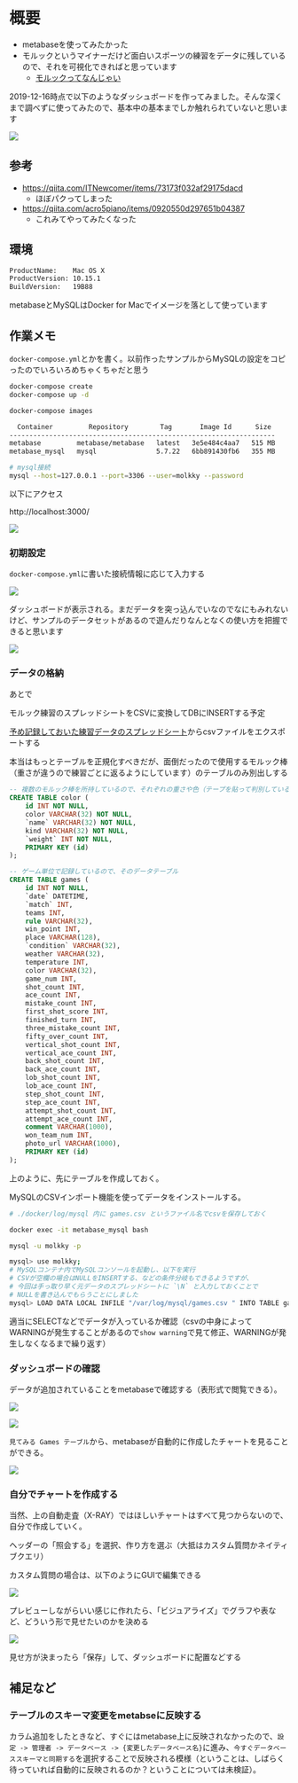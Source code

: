 # 概要

- metabaseを使ってみたかった
- モルックというマイナーだけど面白いスポーツの練習をデータに残しているので、それを可視化できればと思っています
  - [モルックってなんじゃい](https://molkky.jp/molkky/)

2019-12-16時点で以下のようなダッシュボードを作ってみました。そんな深くまで調べずに使ってみたので、基本中の基本までしか触れられていないと思います

![](https://i.imgur.com/Vnb8KPD.jpg)

## 参考

- https://qiita.com/ITNewcomer/items/73173f032af29175dacd
  - ほぼパクってしまった
- https://qiita.com/acro5piano/items/0920550d297651b04387
  - これみてやってみたくなった

## 環境

```sh
ProductName:    Mac OS X
ProductVersion: 10.15.1
BuildVersion:   19B88
```

metabaseとMySQLはDocker for Macでイメージを落として使っています

## 作業メモ

`docker-compose.yml`とかを書く。以前作ったサンプルからMySQLの設定をコピったのでいろいろめちゃくちゃだと思う

```sh
docker-compose create
docker-compose up -d

docker-compose images

  Container         Repository        Tag       Image Id      Size 
-------------------------------------------------------------------
metabase         metabase/metabase   latest   3e5e484c4aa7   515 MB
metabase_mysql   mysql               5.7.22   6bb891430fb6   355 MB

# mysql接続
mysql --host=127.0.0.1 --port=3306 --user=molkky --password
```

以下にアクセス

http://localhost:3000/

![](https://i.imgur.com/Mdw7IhP.jpg)

### 初期設定

`docker-compose.yml`に書いた接続情報に応じて入力する

![](https://i.imgur.com/TUXNMLY.jpg)

ダッシュボードが表示される。まだデータを突っ込んでいなのでなにもみれないけど、サンプルのデータセットがあるので遊んだりなんとなくの使い方を把握できると思います

![](https://i.imgur.com/vusIMp0.jpg)

### データの格納

あとで

モルック練習のスプレッドシートをCSVに変換してDBにINSERTする予定

[予め記録しておいた練習データのスプレッドシート](https://docs.google.com/spreadsheets/d/1xkdWbgpjnIVcBiPV5m-Q8oKwtMQ4arF65qe6RDvUikM/edit?usp=sharing)からcsvファイルをエクスポートする

本当はもっとテーブルを正規化すべきだが、面倒だったので使用するモルック棒（重さが違うので練習ごとに返るようにしています）のテーブルのみ別出しする

```sql
-- 複数のモルック棒を所持しているので、それぞれの重さや色（テープを貼って判別している）などを管理するマスタ
CREATE TABLE color (
    id INT NOT NULL,
    color VARCHAR(32) NOT NULL,
    `name` VARCHAR(32) NOT NULL,
    kind VARCHAR(32) NOT NULL,
    `weight` INT NOT NULL,
    PRIMARY KEY (id)
);

-- ゲーム単位で記録しているので、そのデータテーブル
CREATE TABLE games (
    id INT NOT NULL,
    `date` DATETIME,
    `match` INT,
    teams INT,
    rule VARCHAR(32),
    win_point INT,
    place VARCHAR(128),
    `condition` VARCHAR(32),
    weather VARCHAR(32),
    temperature INT,
    color VARCHAR(32),
    game_num INT,
    shot_count INT,
    ace_count INT,
    mistake_count INT,
    first_shot_score INT,
    finished_turn INT,
    three_mistake_count INT,
    fifty_over_count INT,
    vertical_shot_count INT,
    vertical_ace_count INT,
    back_shot_count INT,
    back_ace_count INT,
    lob_shot_count INT,
    lob_ace_count INT,
    step_shot_count INT,
    step_ace_count INT,
    attempt_shot_count INT,
    attempt_ace_count INT,
    comment VARCHAR(1000),
    won_team_num INT,
    photo_url VARCHAR(1000),
    PRIMARY KEY (id)
);
```

上のように、先にテーブルを作成しておく。

MySQLのCSVインポート機能を使ってデータをインストールする。

```bash
# ./docker/log/mysql 内に games.csv というファイル名でcsvを保存しておく

docker exec -it metabase_mysql bash

mysql -u molkky -p

mysql> use molkky;
# MySQLコンテナ内でMySQLコンソールを起動し、以下を実行
# CSVが空欄の場合はNULLをINSERTする、などの条件分岐もできるようですが、
# 今回は手っ取り早く元データのスプレッドシートに `\N` と入力しておくことで
# NULLを書き込んでもらうことにしました
mysql> LOAD DATA LOCAL INFILE "/var/log/mysql/games.csv " INTO TABLE games FIELDS TERMINATED BY ',' ignore 1 lines;
```

適当にSELECTなどでデータが入っているか確認（csvの中身によってWARNINGが発生することがあるので`show warning`で見て修正、WARNINGが発生しなくなるまで繰り返す）

### ダッシュボードの確認

データが追加されていることをmetabaseで確認する（表形式で閲覧できる）。

![](https://i.imgur.com/BahuteU.jpg)

![](https://i.imgur.com/78r1xvl.jpg)

`見てみる Games テーブル`から、metabaseが自動的に作成したチャートを見ることができる。

![](https://i.imgur.com/NSyb7k7.jpg)

### 自分でチャートを作成する

当然、上の自動走査（X-RAY）ではほしいチャートはすべて見つからないので、自分で作成していく。

ヘッダーの「照会する」を選択、作り方を選ぶ（大抵はカスタム質問かネイティブクエリ）

カスタム質問の場合は、以下のようにGUIで編集できる

![](https://i.imgur.com/ZiEAjV1.jpg)

プレビューしながらいい感じに作れたら、「ビジュアライズ」でグラフや表など、どういう形で見せたいのかを決める

![](https://i.imgur.com/bJH8Jpm.jpg)

見せ方が決まったら「保存」して、ダッシュボードに配置などする

## 補足など

### テーブルのスキーマ変更をmetabseに反映する

カラム追加をしたときなど、すぐにはmetabase上に反映されなかったので、`設定 -> 管理者 -> データベース -> {変更したデータベース名}`に進み、`今すぐデータベーススキーマと同期する`を選択することで反映される模様（ということは、しばらく待っていれば自動的に反映されるのか？ということについては未検証）。
